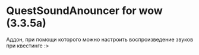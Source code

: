 # QuestSoundAnouncer for wow (3.3.5a)
Аддон, при помощи которого можно настроить воспроизведение звуков при квестинге :>
